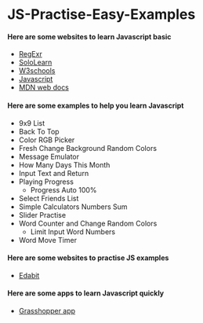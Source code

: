 # JS-Practise-Easy-Examples
#### Here are some websites to learn Javascript basic
  - [RegExr](https://regexr.com/)
  - [SoloLearn](https://www.sololearn.com/)
  - [W3schools](https://www.w3schools.com/)
  - [Javascript](https://www.javascript.com/)
  - [MDN web docs](https://developer.mozilla.org/en-US/docs/Web/JavaScript)
#### Here are some examples to help you learn Javascript
  - 9x9 List
  - Back To Top
  - Color RGB Picker
  - Fresh Change Background  Random Colors
  - Message Emulator
  - How Many Days This Month
  - Input Text and Return
  - Playing Progress
    - Progress Auto 100%
  - Select Friends List
  - Simple Calculators Numbers Sum
  - Slider Practise
  - Word Counter and Change Random Colors
    - Limit Input Word Numbers
  - Word Move Timer
#### Here are some websites to practise JS examples
  - [Edabit](https://edabit.com/)
#### Here are some apps to learn Javascript quickly
  - [Grasshopper app](https://grasshopper.app/)
